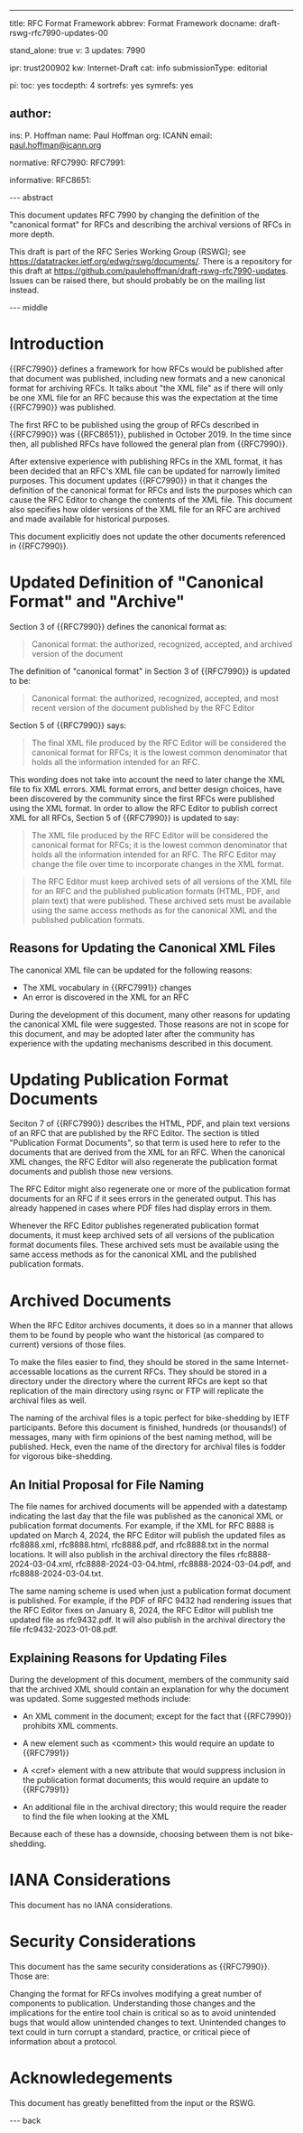 ---
title: RFC Format Framework
abbrev: Format Framework
docname: draft-rswg-rfc7990-updates-00

stand_alone: true
v: 3
updates: 7990

ipr: trust200902
kw: Internet-Draft
cat: info
submissionType: editorial

pi:
  toc: yes
  tocdepth: 4
  sortrefs: yes
  symrefs: yes

author:
 -
   ins: P. Hoffman
   name: Paul Hoffman
   org: ICANN
   email: paul.hoffman@icann.org

normative:
  RFC7990:
  RFC7991:

informative:
  RFC8651:

--- abstract

This document updates RFC 7990 by changing the definition of the "canonical format" for RFCs
and describing the archival versions of RFCs in more depth.

This draft is part of the RFC Series Working Group (RSWG); see <https://datatracker.ietf.org/edwg/rswg/documents/>.
There is a repository for this draft at <https://github.com/paulehoffman/draft-rswg-rfc7990-updates>.
Issues can be raised there, but should probably be on the mailing list instead.


--- middle

# Introduction

{{RFC7990}} defines a framework for how RFCs would be published after that document was published, including new formats and a new canonical format for archiving RFCs.
It talks about "the XML file" as if there will only be one XML file for an RFC because this was the expectation at the time {{RFC7990}} was published.

The first RFC to be published using the group of RFCs described in {{RFC7990}} was {{RFC8651}}, published in October 2019.
In the time since then, all published RFCs have followed the general plan from {{RFC7990}}.

After extensive experience with publishing RFCs in the XML format, it has been decided that an RFC's XML file can be updated for narrowly limited purposes.
This document updates {{RFC7990}} in that it changes the definition of the canonical format for RFCs and lists the purposes which can cause the RFC Editor to change the contents of the XML file.
This document also specifies how older versions of the XML file for an RFC are archived and made available for historical purposes.

This document explicitly does not update the other documents referenced in {{RFC7990}}.


# Updated Definition of "Canonical Format" and "Archive"

Section 3 of {{RFC7990}} defines the canonical format as:

> Canonical format: the authorized, recognized, accepted, and
archived version of the document

The definition of "canonical format" in Section 3 of {{RFC7990}} is updated to be:

> Canonical format: the authorized, recognized, accepted, and
most recent version of the document published by the RFC Editor

Section 5 of {{RFC7990}} says:

> The final XML file produced by the RFC Editor will be considered the
canonical format for RFCs; it is the lowest common denominator that
holds all the information intended for an RFC.

This wording does not take into account the need to later change the XML file to fix XML errors.
XML format errors, and better design choices, have been discovered by the community since the first RFCs were published using the XML format.
In order to allow the RFC Editor to publish correct XML for all RFCs, Section 5 of {{RFC7990}} is updated to say:

> The XML file produced by the RFC Editor will be considered the
canonical format for RFCs; it is the lowest common denominator that
holds all the information intended for an RFC. The RFC Editor may
change the file over time to incorporate changes in the XML format.

> The RFC Editor must keep archived sets of all versions of the
XML file for an RFC and the published publication formats (HTML, PDF,
and plain text) that were published.
These archived sets must be available using the same access methods
as for the canonical XML and the published publication formats.

## Reasons for Updating the Canonical XML Files

The canonical XML file can be updated for the following reasons:

- The XML vocabulary in {{RFC7991}} changes
- An error is discovered in the XML for an RFC

During the development of this document, many other reasons for updating the canonical XML file were suggested.
Those reasons are not in scope for this document, and may be adopted later after the community has experience with the updating mechanisms described in this document.


# Updating Publication Format Documents

Seciton 7 of {{RFC7990}} describes the HTML, PDF, and plain text versions of an RFC that are published by the RFC Editor.
The section is titled "Publication Format Documents", so that term is used here to refer to the documents that are derived from the XML for an RFC.
When the canonical XML changes, the RFC Editor will also regenerate the publication format documents and publish those new versions.

The RFC Editor might also regenerate one or more of the publication format documents for an RFC if it sees errors in the generated output.
This has already happened in cases where PDF files had display errors in them.

Whenever the RFC Editor publishes regenerated publication format documents, it must keep archived sets of all versions of the publication format documents files.
These archived sets must be available using the same access methods as for the canonical XML and the published publication formats.


# Archived Documents

When the RFC Editor archives documents, it does so in a manner that allows them to be found by people who want the historical (as compared to current) versions of those files.

To make the files easier to find, they should be stored in the same Internet-accessable locations as the current RFCs.
They should be stored in a directory under the directory where the current RFCs are kept so that replication of the main directory using rsync or FTP will replicate the archival files as well.

The naming of the archival files is a topic perfect for bike-shedding by IETF participants.
Before this document is finished, hundreds (or thousands!) of messages, many with firm opinions of the best naming method, will be published.
Heck, even the name of the directory for archival files is fodder for vigorous bike-shedding.

## An Initial Proposal for File Naming

The file names for archived documents will be appended with a datestamp indicating the last day that the file was published as the canonical XML or publication format documents.
For example, if the XML for RFC 8888 is updated on March 4, 2024, the RFC Editor will publish the updated files as rfc8888.xml, rfc8888.html, rfc8888.pdf, and rfc8888.txt in the normal locations.
It will also publish in the archival directory the files rfc8888-2024-03-04.xml, rfc8888-2024-03-04.html, rfc8888-2024-03-04.pdf, and rfc8888-2024-03-04.txt.

The same naming scheme is used when just a publication format document is published.
For example, if the PDF of RFC 9432 had rendering issues that the RFC Editor fixes on January 8, 2024, the RFC Editor will publish tne updated file as rfc9432.pdf.
It will also publish in the archival directory the file rfc9432-2023-01-08.pdf.

## Explaining Reasons for Updating Files

During the development of this document, members of the community said that the archived XML should contain an explanation for why the document was updated.
Some suggested methods include:

- An XML comment in the document; except for the fact that {{RFC7990}} prohibits XML comments.

- A new element such as &lt;comment&gt; this would require an update to {{RFC7991}}

- A &lt;cref&gt; element with a new attribute that would suppress inclusion in the publication format documents; this would require an update to {{RFC7991}}

- An additional file in the archival directory; this would require the reader to find the file when looking at the XML

Because each of these has a downside, choosing between them is not bike-shedding.


# IANA Considerations

This document has no IANA considerations.


# Security Considerations

This document has the same security considerations as {{RFC7990}}. Those are:

Changing the format for RFCs involves modifying a great number of components to publication.
Understanding those changes and the implications for the entire tool chain is critical so as to avoid unintended bugs that would allow unintended changes to text.
Unintended changes to text could in turn corrupt a standard, practice, or critical piece of information about a protocol.

# Acknowledegements

This document has greatly benefitted from the input or the RSWG.

--- back
